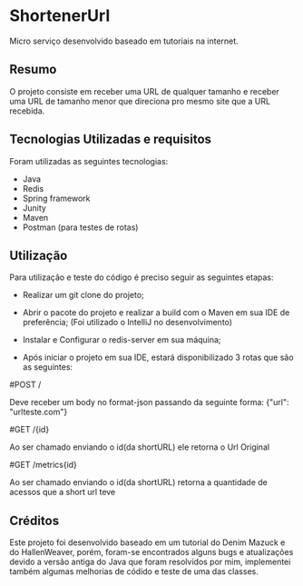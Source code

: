 # ShortenerUrl
Micro serviço desenvolvido baseado em tutoriais na internet.

## Resumo
O projeto consiste em receber uma URL de qualquer tamanho e receber uma URL de tamanho menor que direciona pro mesmo site que a URL recebida.

## Tecnologias Utilizadas e requisitos
Foram utilizadas as seguintes tecnologias:
- Java
- Redis
- Spring framework
- Junity
- Maven
- Postman (para testes de rotas)

## Utilização

Para utilização e teste do código é preciso seguir as seguintes etapas:

- Realizar um git clone do projeto;

- Abrir o pacote do projeto e realizar a build com o Maven em sua IDE de preferência; (Foi utilizado o IntelliJ no desenvolvimento)

- Instalar e Configurar o redis-server em sua máquina;

- Após iniciar o projeto em sua IDE, estará disponibilizado 3 rotas que são as seguintes:

#POST /

Deve receber um body no format-json passando da seguinte forma:  {"url": "urlteste.com"}

#GET /{id}

Ao ser chamado enviando o id(da shortURL) ele retorna o Url Original

#GET /metrics{id}

Ao ser chamado enviando o id(da shortURL) retorna a quantidade de acessos que a short url teve

## Créditos

Este projeto foi desenvolvido baseado em um tutorial do Denim Mazuck e do HallenWeaver, porém, foram-se encontrados alguns bugs e atualizações devido a versão antiga do Java que foram resolvidos por mim, implementei também algumas melhorias de códido e teste de uma das classes.


